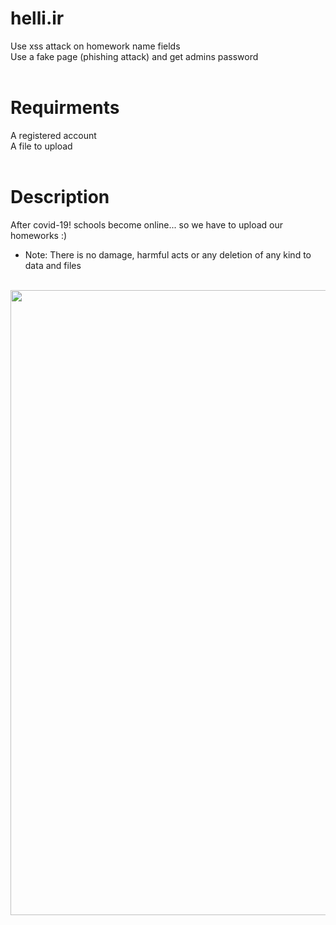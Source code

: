 # helli.ir
Use xss attack on homework name fields
<br>
Use a fake page (phishing attack) and get admins password
<br><br>
# Requirments
A registered account
<br>
A file to upload
<br><br>
# Description
After covid-19! schools become online... so we have to upload our homeworks :)
<br>
* Note: There is no damage, harmful acts or any deletion of any kind to data and files
<br>
<img src="https://s16.picofile.com/file/8421332626/hellixss.png" width="1000"/>
